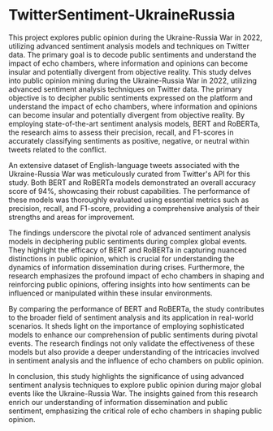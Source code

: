# TwitterSentiment-UkraineRussia
This project explores public opinion during the Ukraine-Russia War in 2022, utilizing advanced sentiment analysis models and techniques on Twitter data. The primary goal is to decode public sentiments and understand the impact of echo chambers, where information and opinions can become insular and potentially divergent from objective reality.
This study delves into public opinion mining during the Ukraine-Russia War in 2022, utilizing advanced sentiment analysis techniques on Twitter data. The primary objective is to decipher public sentiments expressed on the platform and understand the impact of echo chambers, where information and opinions can become insular and potentially divergent from objective reality. By employing state-of-the-art sentiment analysis models, BERT and RoBERTa, the research aims to assess their precision, recall, and F1-scores in accurately classifying sentiments as positive, negative, or neutral within tweets related to the conflict.

An extensive dataset of English-language tweets associated with the Ukraine-Russia War was meticulously curated from Twitter's API for this study. Both BERT and RoBERTa models demonstrated an overall accuracy score of 94%, showcasing their robust capabilities. The performance of these models was thoroughly evaluated using essential metrics such as precision, recall, and F1-score, providing a comprehensive analysis of their strengths and areas for improvement.

The findings underscore the pivotal role of advanced sentiment analysis models in deciphering public sentiments during complex global events. They highlight the efficacy of BERT and RoBERTa in capturing nuanced distinctions in public opinion, which is crucial for understanding the dynamics of information dissemination during crises. Furthermore, the research emphasizes the profound impact of echo chambers in shaping and reinforcing public opinions, offering insights into how sentiments can be influenced or manipulated within these insular environments.

By comparing the performance of BERT and RoBERTa, the study contributes to the broader field of sentiment analysis and its application in real-world scenarios. It sheds light on the importance of employing sophisticated models to enhance our comprehension of public sentiments during pivotal events. The research findings not only validate the effectiveness of these models but also provide a deeper understanding of the intricacies involved in sentiment analysis and the influence of echo chambers on public opinion.

In conclusion, this study highlights the significance of using advanced sentiment analysis techniques to explore public opinion during major global events like the Ukraine-Russia War. The insights gained from this research enrich our understanding of information dissemination and public sentiment, emphasizing the critical role of echo chambers in shaping public opinion.
